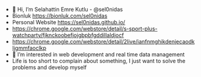 - 👋 Hi, I’m Selahattin Emre Kutlu - @sel0nidas
- Bionluk https://bionluk.com/sel0nidas
- Personal Website https://sel0nidas.github.io/
- https://chrome.google.com/webstore/detail/s-sport-plus-watchparty/fjknckoobefjojgbpbfgddillaldjocf
- https://chrome.google.com/webstore/detail/2live/ianfnmghikdenjecaodkljgmmfaoclkp
- 👀 I’m interested in web development and real time data management
- Life is too short to complain about something, I just want to solve the problems and develop myself
